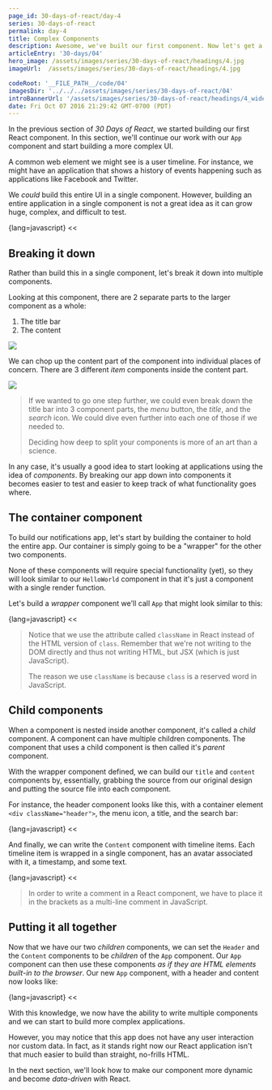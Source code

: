 ```yaml
---
page_id: 30-days-of-react/day-4
series: 30-days-of-react
permalink: day-4
title: Complex Components
description: Awesome, we've built our first component. Now let's get a bit fancier and start building a more complex interface. 
articleEntry: '30-days/04'
hero_image: /assets/images/series/30-days-of-react/headings/4.jpg
imageUrl:  /assets/images/series/30-days-of-react/headings/4.jpg

codeRoot: '__FILE_PATH__/code/04'
imagesDir: '../../../assets/images/series/30-days-of-react/04'
introBannerUrl: '/assets/images/series/30-days-of-react/headings/4_wide.jpg'
date: Fri Oct 07 2016 21:29:42 GMT-0700 (PDT)
---
```


In the previous section of _30 Days of React_, we started building our first React component. In this section, we'll continue our work with our `App` component and start building a more complex UI.

<div id="demo1"></div>

A common web element we might see is a user timeline. For instance, we might have an application that shows a history of events happening such as applications like Facebook and Twitter. 

We _could_ build this entire UI in a single component. However, building an entire application in a single component is not a great idea as it can grow huge, complex, and difficult to test. 

{lang=javascript}
<<[](timeline1.jsx)

## Breaking it down

Rather than build this in a single component, let's break it down into multiple components. 

Looking at this component, there are 2 separate parts to the larger component as a whole:

1. The title bar
2. The content

<img class="wide" src="{{ imagesDir }}/breakdown.png" />

We can chop up the content part of the component into individual places of concern. There are 3 different _item_ components inside the content part. 

<img class="wide" src="{{ imagesDir }}/breakdown-2.png" />

> If we wanted to go one step further, we could even break down the title bar into 3 component parts, the _menu_ button, the _title_, and the _search_ icon. We could dive even further into each one of those if we needed to. 
>
> Deciding how deep to split your components is more of an art than a science.

In any case, it's usually a good idea to start looking at applications using the idea of _components_. By breaking our app down into components it becomes easier to test and easier to keep track of what functionality goes where.

## The container component

To build our notifications app, let's start by building the container to hold the entire app. Our container is simply going to be a "wrapper" for the other two components. 

None of these components will require special functionality (yet), so they will look similar to our `HelloWorld` component in that it's just a component with a single render function.

Let's build a _wrapper_ component we'll call `App` that might look similar to this:

{lang=javascript}
<<[](container.jsx)

> Notice that we use the attribute called `className` in React instead of the HTML version of `class`. Remember that we're not writing to the DOM directly and thus not writing HTML, but JSX (which is just JavaScript).
> 
> The reason we use `className` is because `class` is a reserved word in JavaScript.

## Child components

When a component is nested inside another component, it's called a _child_ component. A component can have multiple children components. The component that uses a child component is then called it's _parent_ component.

With the wrapper component defined, we can build our `title` and `content` components by, essentially, grabbing the source from our original design and putting the source file into each component. 

For instance, the header component looks like this, with a container element `<div className="header">`, the menu icon, a title, and the search bar:

{lang=javascript}
<<[](header.jsx)

And finally, we can write the `Content` component with timeline items. Each timeline item is wrapped in a single component, has an avatar associated with it, a timestamp, and some text. 

{lang=javascript}
<<[](content1.jsx)

> In order to write a comment in a React component, we have to place it in the brackets as a multi-line comment in JavaScript. 

## Putting it all together

Now that we have our two _children_ components, we can set the `Header` and the `Content` components to be _children_ of the `App` component. Our `App` component can then use these components _as if they are HTML elements built-in to the browser_. Our new `App` component, with a header and content now looks like:

{lang=javascript}
<<[](container2.jsx)

<div id="demo2"></div>

With this knowledge, we now have the ability to write multiple components and we can start to build more complex applications. 

However, you may notice that this app does not have any user interaction nor custom data. In fact, as it stands right now our React application isn't that much easier to build than straight, no-frills HTML. 

In the next section, we'll look how to make our component more dynamic and become _data-driven_ with React.
